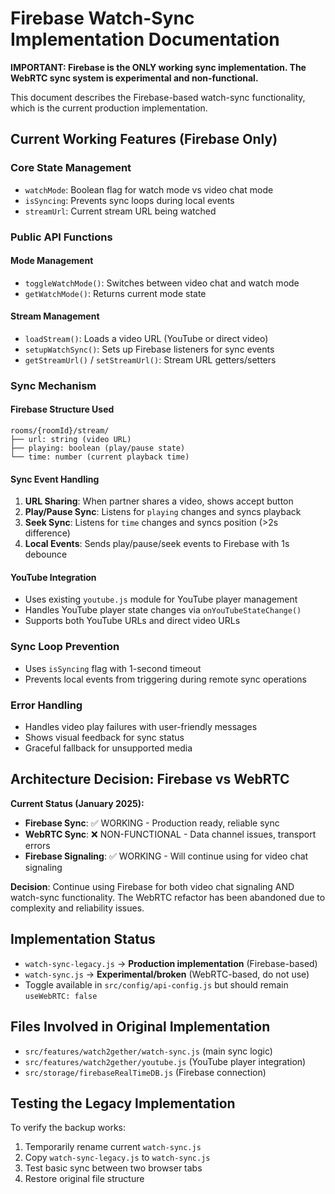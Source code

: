 # Firebase Watch-Sync Implementation Documentation

**IMPORTANT: Firebase is the ONLY working sync implementation. The WebRTC sync system is experimental and non-functional.**

This document describes the Firebase-based watch-sync functionality, which is the current production implementation.

## Current Working Features (Firebase Only)

### Core State Management

- `watchMode`: Boolean flag for watch mode vs video chat mode
- `isSyncing`: Prevents sync loops during local events
- `streamUrl`: Current stream URL being watched

### Public API Functions

#### Mode Management

- `toggleWatchMode()`: Switches between video chat and watch mode
- `getWatchMode()`: Returns current mode state

#### Stream Management

- `loadStream()`: Loads a video URL (YouTube or direct video)
- `setupWatchSync()`: Sets up Firebase listeners for sync events
- `getStreamUrl()` / `setStreamUrl()`: Stream URL getters/setters

### Sync Mechanism

#### Firebase Structure Used

```
rooms/{roomId}/stream/
├── url: string (video URL)
├── playing: boolean (play/pause state)
└── time: number (current playback time)
```

#### Sync Event Handling

1. **URL Sharing**: When partner shares a video, shows accept button
2. **Play/Pause Sync**: Listens for `playing` changes and syncs playback
3. **Seek Sync**: Listens for `time` changes and syncs position (>2s difference)
4. **Local Events**: Sends play/pause/seek events to Firebase with 1s debounce

#### YouTube Integration

- Uses existing `youtube.js` module for YouTube player management
- Handles YouTube player state changes via `onYouTubeStateChange()`
- Supports both YouTube URLs and direct video URLs

### Sync Loop Prevention

- Uses `isSyncing` flag with 1-second timeout
- Prevents local events from triggering during remote sync operations

### Error Handling

- Handles video play failures with user-friendly messages
- Shows visual feedback for sync status
- Graceful fallback for unsupported media

## Architecture Decision: Firebase vs WebRTC

**Current Status (January 2025):**

- **Firebase Sync**: ✅ WORKING - Production ready, reliable sync
- **WebRTC Sync**: ❌ NON-FUNCTIONAL - Data channel issues, transport errors
- **Firebase Signaling**: ✅ WORKING - Will continue using for video chat signaling

**Decision**: Continue using Firebase for both video chat signaling AND watch-sync functionality. The WebRTC refactor has been abandoned due to complexity and reliability issues.

## Implementation Status

- `watch-sync-legacy.js` → **Production implementation** (Firebase-based)
- `watch-sync.js` → **Experimental/broken** (WebRTC-based, do not use)
- Toggle available in `src/config/api-config.js` but should remain `useWebRTC: false`

## Files Involved in Original Implementation

- `src/features/watch2gether/watch-sync.js` (main sync logic)
- `src/features/watch2gether/youtube.js` (YouTube player integration)
- `src/storage/firebaseRealTimeDB.js` (Firebase connection)

## Testing the Legacy Implementation

To verify the backup works:

1. Temporarily rename current `watch-sync.js`
2. Copy `watch-sync-legacy.js` to `watch-sync.js`
3. Test basic sync between two browser tabs
4. Restore original file structure
